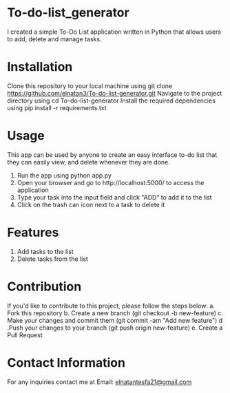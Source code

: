 # To-do-list_generator
I created a simple To-Do List application written in Python that allows users to add, delete and manage tasks.

# Installation
Clone this repository to your local machine using git clone https://github.com/elnatan3/To-do-list-generator.git
Navigate to the project directory using cd To-do-list-generator
Install the required dependencies using pip install -r requirements.txt

# Usage
This app can be used by anyone to create an easy interface to-do list that they can easily view, and delete whenever they are done. 
1. Run the app using python app.py
2. Open your browser and go to http://localhost:5000/ to access the application
3. Type your task into the input field and click "ADD" to add it to the list
4. Click on the trash can icon next to a task to delete it

# Features
1. Add tasks to the list
2. Delete tasks from the list

# Contribution
If you'd like to contribute to this project, please follow the steps below:
a. Fork this repository
b. Create a new branch (git checkout -b new-feature)
c. Make your changes and commit them (git commit -am "Add new feature")
d .Push your changes to your branch (git push origin new-feature)
e. Create a Pull Request

# Contact Information
For any inquiries contact me at
Email: elnatantesfa21@gmail.com
